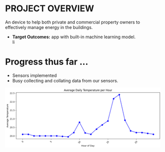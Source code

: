 <h1>PROJECT OVERVIEW </h1>
An device to help both private and commercial property owners to effectively manage energy in the buildings.  
<ul>
  <li><b>Target Outcomes:</b> app with built-in machine learning model.  </li>li
</ul>

<h1>Progress thus far ...</h1>
<ul> 
<li> Sensors implemented </li> 
<li>Busy collecting and collating data from our sensors.</li>
</ul>


<img src="https://github.com/auds-hobbies/energy_efficiency_utilities/blob/main/z_rm_temp_avg_per_hour.png " width="728"/> 


